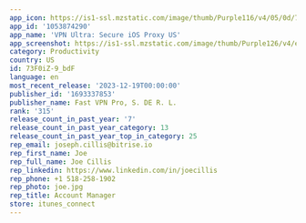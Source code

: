 ```yaml
---
app_icon: https://is1-ssl.mzstatic.com/image/thumb/Purple116/v4/05/0d/71/050d71a0-512c-263e-2d81-54e4e7dae23c/AppIcon-0-1x_U007emarketing-0-7-0-85-220.png/1024x1024bb.png
app_id: '1053874290'
app_name: 'VPN Ultra: Secure iOS Proxy US'
app_screenshot: https://is1-ssl.mzstatic.com/image/thumb/Purple126/v4/ec/db/0a/ecdb0a1d-7dc7-a998-ade2-3f9988bde062/95a3bfac-2c6a-4946-a658-3ed224d0ffbe_6_01.jpg/1242x2688bb.png
category: Productivity
country: US
id: 73F0iZ-9_bdF
language: en
most_recent_release: '2023-12-19T00:00:00'
publisher_id: '1693337853'
publisher_name: Fast VPN Pro, S. DE R. L.
rank: '315'
release_count_in_past_year: '7'
release_count_in_past_year_category: 13
release_count_in_past_year_top_in_category: 25
rep_email: joseph.cillis@bitrise.io
rep_first_name: Joe
rep_full_name: Joe Cillis
rep_linkedin: https://www.linkedin.com/in/joecillis
rep_phone: +1 518-258-1902
rep_photo: joe.jpg
rep_title: Account Manager
store: itunes_connect
---
```

